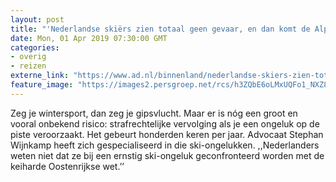 ```yaml
---
layout: post
title: "'Nederlandse skiërs zien totaal geen gevaar, en dan komt de Alpinpolizei...’"
date: Mon, 01 Apr 2019 07:30:00 GMT
categories: 
- overig 
- reizen 
externe_link: "https://www.ad.nl/binnenland/nederlandse-skiers-zien-totaal-geen-gevaar-en-dan-komt-de-alpinpolizei~ab82bc44/"
feature_image: "https://images2.persgroep.net/rcs/h3ZQbE6oLMxUQFo1_NXZ83HhBpg/diocontent/144593797/_fitwidth/400/?appId=21791a8992982cd8da851550a453bd7f&quality=0.7"
---
```


Zeg je wintersport, dan zeg je gipsvlucht. Maar er is nóg een groot en vooral onbekend risico: strafrechtelijke vervolging als je een ongeluk op de piste veroorzaakt. Het gebeurt honderden keren per jaar. Advocaat Stephan Wijnkamp heeft zich gespecialiseerd in die ski-ongelukken. ,,Nederlanders weten niet dat ze bij een ernstig ski-ongeluk geconfronteerd worden met de keiharde Oostenrijkse wet.’’
